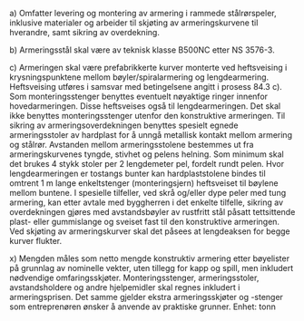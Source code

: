 a) Omfatter levering og montering av armering i rammede stålrørspeler, inklusive materialer og arbeider til skjøting av armeringskurvene til hverandre, samt sikring av overdekning.

b) Armeringsstål skal være av teknisk klasse B500NC etter NS 3576-3.

c) Armeringen skal være prefabrikkerte kurver monterte ved heftsveising i krysningspunktene mellom bøyler/spiralarmering og lengdearmering. Heftsveising utføres i samsvar med betingelsene angitt i prosess 84.3 c). Som monteringsstenger benyttes eventuelt nøyaktige ringer innenfor hovedarmeringen. Disse heftsveises også til lengdearmeringen. Det skal ikke benyttes monteringsstenger utenfor den konstruktive armeringen.
Til sikring av armeringsoverdekningen benyttes spesielt egnede armeringsstoler av hardplast for å unngå metallisk kontakt mellom armering og stålrør. Avstanden mellom armeringsstolene bestemmes ut fra armeringskurvenes tyngde, stivhet og pelens helning. Som minimum skal det brukes 4 stykk stoler per 2 lengdemeter pel, fordelt rundt pelen.
Hvor lengdearmeringen er tostangs bunter kan hardplaststolene bindes til omtrent 1 m lange enkeltstenger (monteringsjern) heftsveiset til bøylene mellom buntene. I spesielle tilfeller, ved skrå og/eller dype peler med tung armering, kan etter avtale med byggherren i det enkelte tilfelle, sikring av overdekningen gjøres med avstandsbøyler av rustfritt stål påsatt tettsittende plast- eller gummislange og sveiset fast til den konstruktive armeringen.
Ved skjøting av armeringskurver skal det påsees at lengdeaksen for begge kurver flukter.

x) Mengden måles som netto mengde konstruktiv armering etter bøyelister på grunnlag av nominelle vekter, uten tillegg for kapp og spill, men inkludert nødvendige omfaringsskjøter. Monteringsstenger, armeringsstoler, avstandsholdere og andre hjelpemidler skal regnes inkludert i armeringsprisen. Det samme gjelder ekstra armeringsskjøter og -stenger som entreprenøren ønsker å anvende av praktiske grunner. Enhet: tonn

